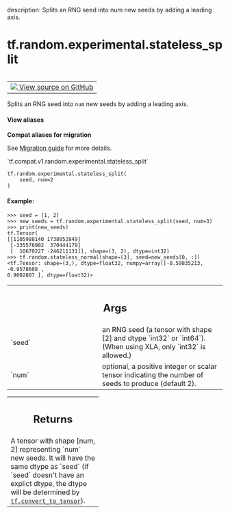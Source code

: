 description: Splits an RNG seed into num new seeds by adding a leading axis.

<div itemscope itemtype="http://developers.google.com/ReferenceObject">
<meta itemprop="name" content="tf.random.experimental.stateless_split" />
<meta itemprop="path" content="Stable" />
</div>

# tf.random.experimental.stateless_split

<!-- Insert buttons and diff -->

<table class="tfo-notebook-buttons tfo-api nocontent" align="left">
<td>
  <a target="_blank" href="https://github.com/tensorflow/tensorflow/blob/r2.4/tensorflow/python/ops/stateless_random_ops.py#L53-L84">
    <img src="https://www.tensorflow.org/images/GitHub-Mark-32px.png" />
    View source on GitHub
  </a>
</td>
</table>



Splits an RNG seed into `num` new seeds by adding a leading axis.

<section class="expandable">
  <h4 class="showalways">View aliases</h4>
  <p>
<b>Compat aliases for migration</b>
<p>See
<a href="https://www.tensorflow.org/guide/migrate">Migration guide</a> for
more details.</p>
<p>`tf.compat.v1.random.experimental.stateless_split`</p>
</p>
</section>

<pre class="devsite-click-to-copy prettyprint lang-py tfo-signature-link">
<code>tf.random.experimental.stateless_split(
    seed, num=2
)
</code></pre>



<!-- Placeholder for "Used in" -->


#### Example:



```
>>> seed = [1, 2]
>>> new_seeds = tf.random.experimental.stateless_split(seed, num=3)
>>> print(new_seeds)
tf.Tensor(
[[1105988140 1738052849]
 [-335576002  370444179]
 [  10670227 -246211131]], shape=(3, 2), dtype=int32)
>>> tf.random.stateless_normal(shape=[3], seed=new_seeds[0, :])
<tf.Tensor: shape=(3,), dtype=float32, numpy=array([-0.59835213, -0.9578608 ,
0.9002807 ], dtype=float32)>
```

<!-- Tabular view -->
 <table class="responsive fixed orange">
<colgroup><col width="214px"><col></colgroup>
<tr><th colspan="2"><h2 class="add-link">Args</h2></th></tr>

<tr>
<td>
`seed`
</td>
<td>
an RNG seed (a tensor with shape [2] and dtype `int32` or
`int64`). (When using XLA, only `int32` is allowed.)
</td>
</tr><tr>
<td>
`num`
</td>
<td>
optional, a positive integer or scalar tensor indicating the number of
seeds to produce (default 2).
</td>
</tr>
</table>



<!-- Tabular view -->
 <table class="responsive fixed orange">
<colgroup><col width="214px"><col></colgroup>
<tr><th colspan="2"><h2 class="add-link">Returns</h2></th></tr>
<tr class="alt">
<td colspan="2">
A tensor with shape [num, 2] representing `num` new seeds. It will have the
same dtype as `seed` (if `seed` doesn't have an explict dtype, the dtype
will be determined by <a href="../../../tf/convert_to_tensor.md"><code>tf.convert_to_tensor</code></a>).
</td>
</tr>

</table>

